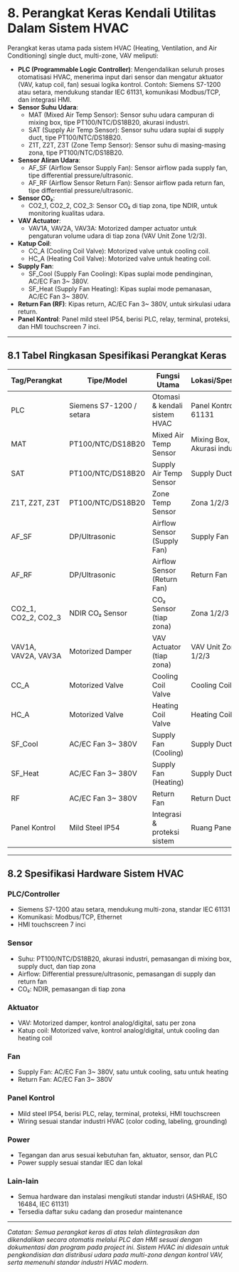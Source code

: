 # 8. Perangkat Keras Kendali Utilitas Dalam Sistem HVAC

Perangkat keras utama pada sistem HVAC (Heating, Ventilation, and Air Conditioning) single duct, multi-zone, VAV meliputi:

- **PLC (Programmable Logic Controller)**: Mengendalikan seluruh proses otomatisasi HVAC, menerima input dari sensor dan mengatur aktuator (VAV, katup coil, fan) sesuai logika kontrol. Contoh: Siemens S7-1200 atau setara, mendukung standar IEC 61131, komunikasi Modbus/TCP, dan integrasi HMI.
- **Sensor Suhu Udara**:
  - MAT (Mixed Air Temp Sensor): Sensor suhu udara campuran di mixing box, tipe PT100/NTC/DS18B20, akurasi industri.
  - SAT (Supply Air Temp Sensor): Sensor suhu udara suplai di supply duct, tipe PT100/NTC/DS18B20.
  - Z1T, Z2T, Z3T (Zone Temp Sensor): Sensor suhu di masing-masing zona, tipe PT100/NTC/DS18B20.
- **Sensor Aliran Udara**:
  - AF_SF (Airflow Sensor Supply Fan): Sensor airflow pada supply fan, tipe differential pressure/ultrasonic.
  - AF_RF (Airflow Sensor Return Fan): Sensor airflow pada return fan, tipe differential pressure/ultrasonic.
- **Sensor CO₂**:
  - CO2_1, CO2_2, CO2_3: Sensor CO₂ di tiap zona, tipe NDIR, untuk monitoring kualitas udara.
- **VAV Actuator**:
  - VAV1A, VAV2A, VAV3A: Motorized damper actuator untuk pengaturan volume udara di tiap zona (VAV Unit Zone 1/2/3).
- **Katup Coil**:
  - CC_A (Cooling Coil Valve): Motorized valve untuk cooling coil.
  - HC_A (Heating Coil Valve): Motorized valve untuk heating coil.
- **Supply Fan**:
  - SF_Cool (Supply Fan Cooling): Kipas suplai mode pendinginan, AC/EC Fan 3~ 380V.
  - SF_Heat (Supply Fan Heating): Kipas suplai mode pemanasan, AC/EC Fan 3~ 380V.
- **Return Fan (RF)**: Kipas return, AC/EC Fan 3~ 380V, untuk sirkulasi udara return.
- **Panel Kontrol**: Panel mild steel IP54, berisi PLC, relay, terminal, proteksi, dan HMI touchscreen 7 inci.

---

## 8.1 Tabel Ringkasan Spesifikasi Perangkat Keras

| Tag/Perangkat    | Tipe/Model         | Fungsi Utama                        | Lokasi/Spesifikasi             |
|------------------|--------------------|-------------------------------------|-------------------------------|
| PLC              | Siemens S7-1200 / setara | Otomasi & kendali sistem HVAC      | Panel Kontrol, IEC 61131      |
| MAT              | PT100/NTC/DS18B20  | Mixed Air Temp Sensor               | Mixing Box, Akurasi industri  |
| SAT              | PT100/NTC/DS18B20  | Supply Air Temp Sensor              | Supply Duct                   |
| Z1T, Z2T, Z3T    | PT100/NTC/DS18B20  | Zone Temp Sensor                    | Zona 1/2/3                    |
| AF_SF            | DP/Ultrasonic      | Airflow Sensor (Supply Fan)         | Supply Fan                    |
| AF_RF            | DP/Ultrasonic      | Airflow Sensor (Return Fan)         | Return Fan                    |
| CO2_1, CO2_2, CO2_3 | NDIR CO₂ Sensor | CO₂ Sensor (tiap zona)              | Zona 1/2/3                    |
| VAV1A, VAV2A, VAV3A | Motorized Damper | VAV Actuator (tiap zona)            | VAV Unit Zone 1/2/3           |
| CC_A             | Motorized Valve    | Cooling Coil Valve                  | Cooling Coil                  |
| HC_A             | Motorized Valve    | Heating Coil Valve                  | Heating Coil                  |
| SF_Cool          | AC/EC Fan 3~ 380V  | Supply Fan (Cooling)                | Supply Duct                   |
| SF_Heat          | AC/EC Fan 3~ 380V  | Supply Fan (Heating)                | Supply Duct                   |
| RF               | AC/EC Fan 3~ 380V  | Return Fan                          | Return Duct                   |
| Panel Kontrol    | Mild Steel IP54    | Integrasi & proteksi sistem         | Ruang Panel                   |

---

## 8.2 Spesifikasi Hardware Sistem HVAC


### PLC/Controller

- Siemens S7-1200 atau setara, mendukung multi-zona, standar IEC 61131
- Komunikasi: Modbus/TCP, Ethernet
- HMI touchscreen 7 inci


### Sensor

- Suhu: PT100/NTC/DS18B20, akurasi industri, pemasangan di mixing box, supply duct, dan tiap zona
- Airflow: Differential pressure/ultrasonic, pemasangan di supply dan return fan
- CO₂: NDIR, pemasangan di tiap zona


### Aktuator

- VAV: Motorized damper, kontrol analog/digital, satu per zona
- Katup coil: Motorized valve, kontrol analog/digital, untuk cooling dan heating coil


### Fan

- Supply Fan: AC/EC Fan 3~ 380V, satu untuk cooling, satu untuk heating
- Return Fan: AC/EC Fan 3~ 380V


### Panel Kontrol

- Mild steel IP54, berisi PLC, relay, terminal, proteksi, HMI touchscreen
- Wiring sesuai standar industri HVAC (color coding, labeling, grounding)


### Power

- Tegangan dan arus sesuai kebutuhan fan, aktuator, sensor, dan PLC
- Power supply sesuai standar IEC dan lokal


### Lain-lain

- Semua hardware dan instalasi mengikuti standar industri (ASHRAE, ISO 16484, IEC 61131)
- Tersedia daftar suku cadang dan prosedur maintenance

---

*Catatan: Semua perangkat keras di atas telah diintegrasikan dan dikendalikan secara otomatis melalui PLC dan HMI sesuai dengan dokumentasi dan program pada project ini. Sistem HVAC ini didesain untuk pengkondisian dan distribusi udara pada multi-zona dengan kontrol VAV, serta memenuhi standar industri HVAC modern.*
